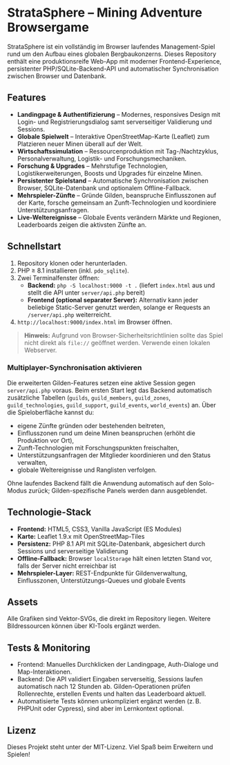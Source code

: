 # StrataSphere – Mining Adventure Browsergame

StrataSphere ist ein vollständig im Browser laufendes Management-Spiel rund um den Aufbau eines globalen Bergbaukonzerns. Dieses Repository enthält eine produktionsreife Web-App mit moderner Frontend-Experience, persistenter PHP/SQLite-Backend-API und automatischer Synchronisation zwischen Browser und Datenbank.

## Features

- **Landingpage & Authentifizierung** – Modernes, responsives Design mit Login- und Registrierungsdialog samt serverseitiger Validierung und Sessions.
- **Globale Spielwelt** – Interaktive OpenStreetMap-Karte (Leaflet) zum Platzieren neuer Minen überall auf der Welt.
- **Wirtschaftssimulation** – Ressourcenproduktion mit Tag-/Nachtzyklus, Personalverwaltung, Logistik- und Forschungsmechaniken.
- **Forschung & Upgrades** – Mehrstufige Technologien, Logistikerweiterungen, Boosts und Upgrades für einzelne Minen.
- **Persistenter Spielstand** – Automatische Synchronisation zwischen Browser, SQLite-Datenbank und optionalem Offline-Fallback.
- **Mehrspieler-Zünfte** – Gründe Gilden, beanspruche Einflusszonen auf der Karte, forsche gemeinsam an Zunft-Technologien und koordiniere Unterstützungsanfragen.
- **Live-Weltereignisse** – Globale Events verändern Märkte und Regionen, Leaderboards zeigen die aktivsten Zünfte an.

## Schnellstart

1. Repository klonen oder herunterladen.
2. PHP ≥ 8.1 installieren (inkl. `pdo_sqlite`).
3. Zwei Terminalfenster öffnen:
   - **Backend:** `php -S localhost:9000 -t .` (liefert `index.html` aus und stellt die API unter `server/api.php` bereit)
   - **Frontend (optional separater Server):** Alternativ kann jeder beliebige Static-Server genutzt werden, solange er Requests an `/server/api.php` weiterreicht.
4. `http://localhost:9000/index.html` im Browser öffnen.

> **Hinweis:** Aufgrund von Browser-Sicherheitsrichtlinien sollte das Spiel nicht direkt als `file://` geöffnet werden. Verwende einen lokalen Webserver.

### Multiplayer-Synchronisation aktivieren

Die erweiterten Gilden-Features setzen eine aktive Session gegen `server/api.php` voraus. Beim ersten Start legt das Backend automatisch zusätzliche Tabellen (`guilds`, `guild_members`, `guild_zones`, `guild_technologies`, `guild_support`, `guild_events`, `world_events`) an. Über die Spieloberfläche kannst du:

- eigene Zünfte gründen oder bestehenden beitreten,
- Einflusszonen rund um deine Minen beanspruchen (erhöht die Produktion vor Ort),
- Zunft-Technologien mit Forschungspunkten freischalten,
- Unterstützungsanfragen der Mitglieder koordinieren und den Status verwalten,
- globale Weltereignisse und Ranglisten verfolgen.

Ohne laufendes Backend fällt die Anwendung automatisch auf den Solo-Modus zurück; Gilden-spezifische Panels werden dann ausgeblendet.

## Technologie-Stack

- **Frontend:** HTML5, CSS3, Vanilla JavaScript (ES Modules)
- **Karte:** Leaflet 1.9.x mit OpenStreetMap-Tiles
- **Persistenz:** PHP 8.1 API mit SQLite-Datenbank, abgesichert durch Sessions und serverseitige Validierung
- **Offline-Fallback:** Browser `localStorage` hält einen letzten Stand vor, falls der Server nicht erreichbar ist
- **Mehrspieler-Layer:** REST-Endpunkte für Gildenverwaltung, Einflusszonen, Unterstützungs-Queues und globale Events

## Assets

Alle Grafiken sind Vektor-SVGs, die direkt im Repository liegen. Weitere Bildressourcen können über KI-Tools ergänzt werden.

## Tests & Monitoring

- Frontend: Manuelles Durchklicken der Landingpage, Auth-Dialoge und Map-Interaktionen.
- Backend: Die API validiert Eingaben serverseitig, Sessions laufen automatisch nach 12 Stunden ab. Gilden-Operationen prüfen Rollenrechte, erstellen Events und halten das Leaderboard aktuell.
- Automatisierte Tests können unkompliziert ergänzt werden (z. B. PHPUnit oder Cypress), sind aber im Lernkontext optional.

## Lizenz

Dieses Projekt steht unter der MIT-Lizenz. Viel Spaß beim Erweitern und Spielen!
